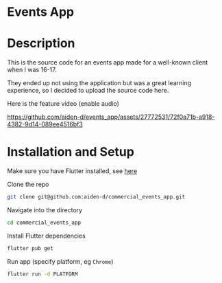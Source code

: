 # Events App

# Description

This is the source code for an events app made for a well-known client when I was 16-17.

They ended up not using the application but was a great learning experience, so I decided to upload the source code here.

Here is the feature video (enable audio)

https://github.com/aiden-d/events_app/assets/27772531/72f0a71b-a918-4382-9d14-089ee4516bf3


# Installation and Setup

Make sure you have Flutter installed, see [here](https://docs.flutter.dev/get-started/install)

Clone the repo
```bash
git clone git@github.com:aiden-d/commercial_events_app.git
```

Navigate into the directory

```bash
cd commercial_events_app
```

Install Flutter dependencies

```bash
flutter pub get
```

Run app (specify platform, eg `Chrome`)

```bash
flutter run -d PLATFORM
```
